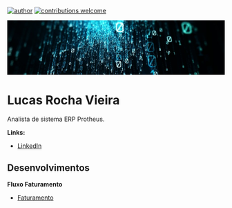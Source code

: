 [![author](https://img.shields.io/badge/author-lucas-red.svg)](https://www.linkedin.com/in/lucas-rocha-1904a3172/) [![contributions welcome](https://img.shields.io/badge/contributions-welcome-brightgreen.svg?style=flat)](https://github.com/lucas-source)

<p align="center">
  <img src="1634057844261.jfif" >
</p>
  
# Lucas Rocha Vieira

Analista de sistema ERP Protheus.

**Links:**
* [LinkedIn](https://www.linkedin.com/in/lucas-rocha-1904a3172/)

## Desenvolvimentos 

**Fluxo Faturamento** 
* [Faturamento](https://github.com/lucas-source/advpl/tree/main/Fluxo%20Faturamento)
